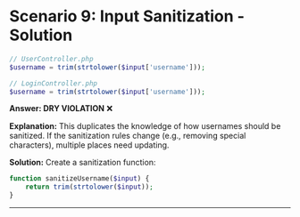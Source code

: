 # Scenario 9: Input Sanitization - Solution

```php
// UserController.php
$username = trim(strtolower($input['username']));

// LoginController.php
$username = trim(strtolower($input['username']));
```

**Answer: DRY VIOLATION** ❌

**Explanation:** This duplicates the knowledge of how usernames should be sanitized. If the sanitization rules change (e.g., removing special characters), multiple places need updating.

**Solution:** Create a sanitization function:
```php
function sanitizeUsername($input) {
    return trim(strtolower($input));
}
```

---
